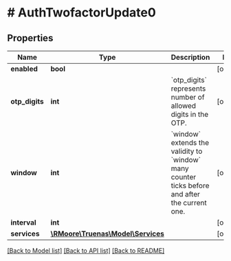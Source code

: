# # AuthTwofactorUpdate0

## Properties

Name | Type | Description | Notes
------------ | ------------- | ------------- | -------------
**enabled** | **bool** |  | [optional]
**otp_digits** | **int** | &#x60;otp_digits&#x60; represents number of allowed digits in the OTP. | [optional]
**window** | **int** | &#x60;window&#x60; extends the validity to &#x60;window&#x60; many counter ticks before and after the current one. | [optional]
**interval** | **int** |  | [optional]
**services** | [**\RMoore\Truenas\Model\Services**](Services.md) |  | [optional]

[[Back to Model list]](../../README.md#models) [[Back to API list]](../../README.md#endpoints) [[Back to README]](../../README.md)
